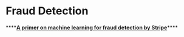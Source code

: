 # Fraud Detection

\*\*\*\*[**A primer on machine learning for fraud detection by Stripe**](https://stripe.com/en-hk/radar/guide)\*\*\*\*

